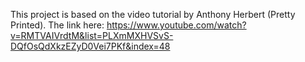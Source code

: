 This project is based on the video tutorial by Anthony Herbert (Pretty Printed).
The link here: https://www.youtube.com/watch?v=RMTVAIVrdtM&list=PLXmMXHVSvS-DQfOsQdXkzEZyD0Vei7PKf&index=48
